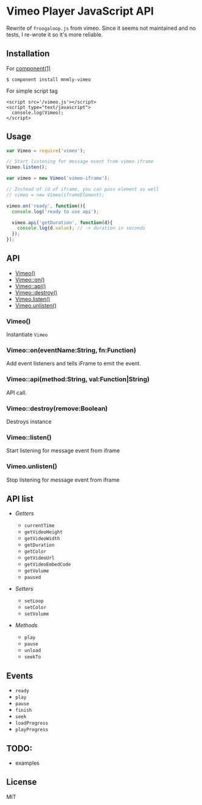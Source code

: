 # Vimeo Player JavaScript API

Rewrite of `froogaloop.js` from vimeo.
Since it seems not maintained and no tests, I re-wrote it so it's more reliable.

## Installation

For [component(1)](http://github.com/component/component)
```
$ component install mnmly-vimeo
```

For simple script tag

```
<script src='/vimeo.js'></script>
<script type="text/javascript">
  console.log(Vimeo);
</script>
```

## Usage

```javascript
var Vimeo = require('vimeo');

// Start listening for message event from vimeo iframe
Vimeo.listen();

var vimeo = new Vimeo('vimeo-iframe');

// Instead of id of iframe, you can pass element as well
// vimeo = new Vimeo(iframeElement);

vimeo.on('ready', function(){
  console.log('ready to use api');

  vimeo.api('getDuration', function(d){
    console.log(d.value); // -> duration in seconds
  });
});
```


## API

  - [Vimeo()](#vimeo)
  - [Vimeo::on()](#vimeooneventnamestringfnfunction)
  - [Vimeo::api()](#vimeoapimethodstringvalfunctionstring)
  - [Vimeo::destroy()](#vimeodestroyremoveboolean)
  - [Vimeo.listen()](#vimeolisten)
  - [Vimeo.unlisten()](#vimeounlisten)

### Vimeo()

  Instantiate `Vimeo`

### Vimeo::on(eventName:String, fn:Function)

  Add event listeners and tells iFrame to emit the event.

### Vimeo::api(method:String, val:Function|String)
  
  API call.

### Vimeo::destroy(remove:Boolean)

  Destroys instance

### Vimeo::listen()

  Start listening for message event from iframe

### Vimeo.unlisten()

  Stop listening for message event from iframe

## API list

- *Getters*
     - `currentTime`
     - `getVideoHeight`
     - `getVideoWidth`
     - `getDuration`
     - `getColor`
     - `getVideoUrl`
     - `getVideoEmbedCode`
     - `getVolume`
     - `paused`

- *Setters*
     - `setLoop`
     - `setColor`
     - `setVolume`

- *Methods*
     - `play`
     - `pause`
     - `unload`
     - `seekTo`

## Events
  
  - `ready`
  - `play`
  - `pause`
  - `finish`
  - `seek`
  - `loadProgress`
  - `playProgress`

## TODO:

- examples


## License

  MIT
